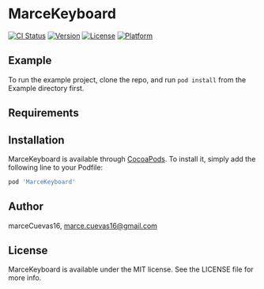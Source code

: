 # MarceKeyboard

[![CI Status](https://img.shields.io/travis/marceCuevas16/MarceKeyboard.svg?style=flat)](https://travis-ci.org/marceCuevas16/MarceKeyboard)
[![Version](https://img.shields.io/cocoapods/v/MarceKeyboard.svg?style=flat)](https://cocoapods.org/pods/MarceKeyboard)
[![License](https://img.shields.io/cocoapods/l/MarceKeyboard.svg?style=flat)](https://cocoapods.org/pods/MarceKeyboard)
[![Platform](https://img.shields.io/cocoapods/p/MarceKeyboard.svg?style=flat)](https://cocoapods.org/pods/MarceKeyboard)

## Example

To run the example project, clone the repo, and run `pod install` from the Example directory first.

## Requirements

## Installation

MarceKeyboard is available through [CocoaPods](https://cocoapods.org). To install
it, simply add the following line to your Podfile:

```ruby
pod 'MarceKeyboard'
```

## Author

marceCuevas16, marce.cuevas16@gmail.com

## License

MarceKeyboard is available under the MIT license. See the LICENSE file for more info.
